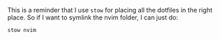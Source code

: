 This is a reminder that I use `stow` for placing all the dotfiles in the right place. So if I want to symlink the nvim folder, I can just do:

```stow nvim```
